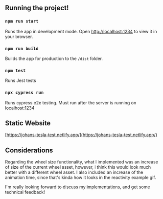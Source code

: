 ## Running the project!

### `npm run start`

Runs the app in development mode. Open [http://localhost:1234](http://localhost:1234) to view it in your browser.

### `npm run build`

Builds the app for production to the `/dist` folder.

### `npm test`

Runs Jest tests

### `npx cypress run`

Runs cypress e2e testing. Must run after the server is running on localhost:1234

## Static Website

[https://johans-tesla-test.netlify.app/](https://johans-tesla-test.netlify.app/)

## Considerations

Regarding the wheel size functionality, what I implemented was an increase of size of the current wheel asset, however, i think
this would look much better with a different wheel asset. I also included an increase of the animation time, since that's kinda how
it looks in the reactivity example gif.

I'm really looking forward to discuss my implementations, and get some technical feedback!